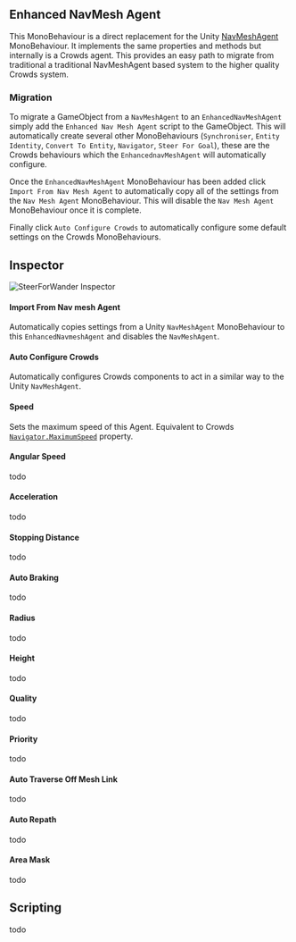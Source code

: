 ## Enhanced NavMesh Agent

This MonoBehaviour is a direct replacement for the Unity [NavMeshAgent](https://docs.unity3d.com/ScriptReference/AI.NavMeshAgent.html) MonoBehaviour. It implements the same properties and methods but internally is a Crowds agent. This provides an easy path to migrate from traditional a traditional NavMeshAgent based system to the higher quality Crowds system.

### Migration

To migrate a GameObject from a `NavMeshAgent` to an `EnhancedNavMeshAgent` simply add the `Enhanced Nav Mesh Agent` script to the GameObject. This will automatically create several other MonoBehaviours (`Synchroniser`, `Entity Identity`, `Convert To Entity`, `Navigator`, `Steer For Goal`), these are the Crowds behaviours which the `EnhancednavMeshAgent` will automatically configure.

Once the `EnhancedNavMeshAgent` MonoBehaviour has been added click `Import From Nav Mesh Agent` to automatically copy all of the settings from the `Nav Mesh Agent` MonoBehaviour. This will disable the `Nav Mesh Agent` MonoBehaviour once it is complete.

Finally click `Auto Configure Crowds` to automatically configure some default settings on the Crowds MonoBehaviours.

## Inspector

![SteerForWander Inspector](../../../../images/EnhancedNavMeshAgentInspector.png)

#### Import From Nav mesh Agent

Automatically copies settings from a Unity `NavMeshAgent` MonoBehaviour to this `EnhancedNavmeshAgent` and disables the `NavMeshAgent`.

#### Auto Configure Crowds

Automatically configures Crowds components to act in a similar way to the Unity `NavMeshAgent`.

#### Speed

Sets the maximum speed of this Agent. Equivalent to Crowds [`Navigator.MaximumSpeed`](../Navigator/#maximum-speed) property.

#### Angular Speed

todo

#### Acceleration

todo

#### Stopping Distance

todo

#### Auto Braking

todo

#### Radius

todo

#### Height

todo

#### Quality

todo

#### Priority

todo

#### Auto Traverse Off Mesh Link

todo

#### Auto Repath

todo

#### Area Mask

todo

## Scripting

todo